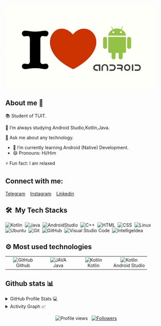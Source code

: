 <img 
     src=https://github.com/IslomjonAbdusaitov/IslomjonAbdusaitov/blob/main/my_img.png align="center" alt="👋 Hi there! I'm Islomjon Abdusaitov" title="👋Hi there! I'm Islomjon Abdusaitov" />

<div>
  
## About me 📃

📚 Student of TUIT.

🌱 I’m always studying Android Studio,Kotlin,Java.

💬 Ask me about any technology.
- 🌱 I’m currently learning Android (Native) Development.
- 😄 Pronouns: Hi/Him 
  
⚡ Fun fact: I am relaxed

## Connect with me:
[Telegram](https://t.me/IslomjonAbdusaitov)
&nbsp;&nbsp;
[Instagram](https://www.instagram.com/islomjon_offf)
&nbsp;&nbsp;
[Linkedin](https://www.linkedin.com/in/islomjon-abdusaitov-5777b0235/)
  
</div>


<div>

  ## 🛠️ &nbsp;My Tech Stacks

  ![Kotlin](https://img.shields.io/badge/-Kotlin-0D1117?style=flat&logo=Kotlin)&nbsp;
  ![Java](https://img.shields.io/badge/-Java-0D1117?style=flat&logo=Java)&nbsp;
  ![AndroidStudio](https://img.shields.io/badge/-AndroidStudio-0D1117?style=flat&logo=AndroidStudio)&nbsp;
  ![C++](https://img.shields.io/badge/-C++-0D1117?style=flat&logo=Cplusplus)&nbsp;
  ![HTML](https://img.shields.io/badge/-HTML-0D1117?style=flat&logo=HTML5)&nbsp;
  ![CSS](https://img.shields.io/badge/-CSS-0D1117?style=flat&logo=CSS3&logoColor=1572B6)&nbsp;
  ![Linux](https://img.shields.io/badge/-Linux-0D1117?style=flat&logo=Linux)&nbsp;
  ![Ubuntu](https://img.shields.io/badge/-Ubuntu-0D1117?style=flat&logo=Ubuntu)&nbsp;
  ![Git](https://img.shields.io/badge/-Git-0D1117?style=flat&logo=git)&nbsp;
  ![GitHub](https://img.shields.io/badge/-GitHub-0D1117?style=flat&logo=github)&nbsp;
  ![Visual Studio Code](https://img.shields.io/badge/-VS%20Code-0D1117?style=flat&logo=visual-studio-code&logoColor=007ACC)&nbsp;
  ![IntelligeIdea](https://img.shields.io/badge/-IntelligeIdea-0D1117?style=flat&logo=IntelligeIdea)&nbsp;
  
  ## ⚙️ Most used technologies 
  <table>
    <tr>
    <td align="center" width="96">
        <img src="https://user-images.githubusercontent.com/25181517/192108374-8da61ba1-99ec-41d7-80b8-fb2f7c0a4948.png" width="48" height="48" alt="GitHub" />
      <br>Github
    </td>
     <td align="center" width="96">
           <img src="https://skillicons.dev/icons?i=java" width="48" height="48" alt="JAVA" />
      <br>Java
       <td align="center" width="96">
           <img src="https://skillicons.dev/icons?i=kotlin" width="48" height="48" alt="Kotlin" />
      <br>Kotlin
          <td align="center" width="96">
           <img src="https://skillicons.dev/icons?i=androidstudio" width="48" height="48" alt="Kotlin" />
      <br>Android&nbsp;Studio         
    </td>
    </tr>
    </table>
  
  
</div>

 ## Github stats 📊
<div>
  
<details>
  <summary>GitHub Profile Stats 💻</summary>
  <br/>
  <a href="https://github.com/IslomjonAbdusaitov">
    <img width=450 height=170 align="center" alt="Pepyn0" src="https://github-readme-stats.vercel.app/api?username=IslomjonAbdusaitov&theme=midnight-purple&show_icons=true&bg_color=0D1117&hide_border=true&count_private=true" />
  </a>
  <a href="https://github.com/IslomjonAbdusaitov">
    <img align="center" alt="IslomjonAbdusaitov" src="https://github-readme-stats.vercel.app/api/top-langs/?username=IslomjonAbdusaitov&theme=midnight-purple&layout=compact&bg_color=0D1117&hide_border=true&count_private=true" />
  </a>

</details>

<details>
  <summary>Activity Graph 📈</summary>
  <br/>
 
<a href="https://github.com/IslomjonAbdusaitov/github-readme-activity-graph"><img alt="IslomjonAbdusaitov's Activity Graph" src="https://github-readme-activity-graph.cyclic.app/graph?username=IslomjonAbdusaitov&bg_color=ffffff&color=000000&line=00ea70&point=403d3d&area=true&hide_border=true" /></a>
</details>
    
 </div>
 
 
   <p align="center">
  <img src="https://komarev.com/ghpvc/?username=IslomjonAbdusaitov&color=blueviolet" alt="Profile views" />
  &nbsp;
  <a href="https://github.com/IslomjonAbdusaitov?tab=followers">
    <img src="https://img.shields.io/github/followers/IslomjonAbdusaitov?style=social" alt="Followers" />
  </a>
</p>
